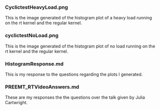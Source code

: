 ### CyclictestHeavyLoad.png
This is the image generated of the histogram plot of a heavy load running on the rt kernel and the regular kernel.

### cyclictestNoLoad.png
This is the image generated of the histogram plot of no load running on the rt kernel and the regular kernel.

### HistogramResponse.md
This is my response to the questions regarding the plots I generated. 

### PREEMT_RTVideoAnswers.md
These are my responses the the questions over the talk given by Julia Cartwright.